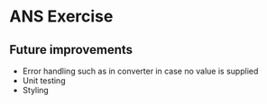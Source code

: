 # ANS Exercise

## Future improvements

- Error handling such as in converter in case no value is supplied
- Unit testing 
- Styling 